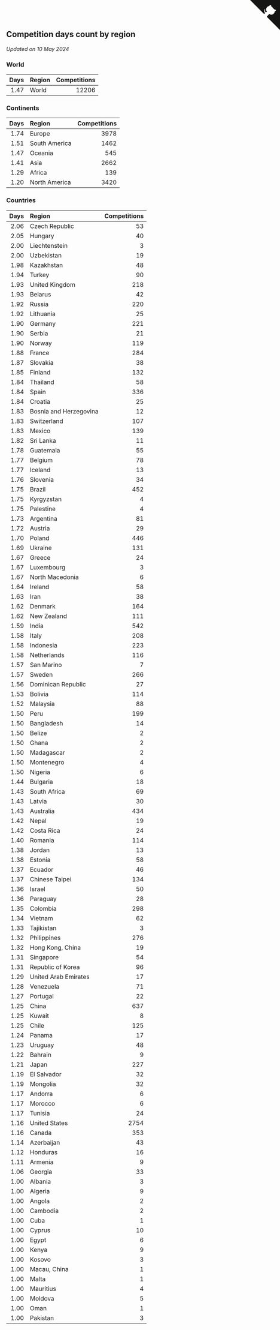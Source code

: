 ## Competition days count by region

*Updated on 10 May 2024*


### World

| Days | Region | Competitions |
| ---: | :--- | ---: |
| 1.47 | World | 12206 |

### Continents

| Days | Region | Competitions |
| ---: | :--- | ---: |
| 1.74 | Europe | 3978 |
| 1.51 | South America | 1462 |
| 1.47 | Oceania | 545 |
| 1.41 | Asia | 2662 |
| 1.29 | Africa | 139 |
| 1.20 | North America | 3420 |

### Countries

| Days | Region | Competitions |
| ---: | :--- | ---: |
| 2.06 | Czech Republic | 53 |
| 2.05 | Hungary | 40 |
| 2.00 | Liechtenstein | 3 |
| 2.00 | Uzbekistan | 19 |
| 1.98 | Kazakhstan | 48 |
| 1.94 | Turkey | 90 |
| 1.93 | United Kingdom | 218 |
| 1.93 | Belarus | 42 |
| 1.92 | Russia | 220 |
| 1.92 | Lithuania | 25 |
| 1.90 | Germany | 221 |
| 1.90 | Serbia | 21 |
| 1.90 | Norway | 119 |
| 1.88 | France | 284 |
| 1.87 | Slovakia | 38 |
| 1.85 | Finland | 132 |
| 1.84 | Thailand | 58 |
| 1.84 | Spain | 336 |
| 1.84 | Croatia | 25 |
| 1.83 | Bosnia and Herzegovina | 12 |
| 1.83 | Switzerland | 107 |
| 1.83 | Mexico | 139 |
| 1.82 | Sri Lanka | 11 |
| 1.78 | Guatemala | 55 |
| 1.77 | Belgium | 78 |
| 1.77 | Iceland | 13 |
| 1.76 | Slovenia | 34 |
| 1.75 | Brazil | 452 |
| 1.75 | Kyrgyzstan | 4 |
| 1.75 | Palestine | 4 |
| 1.73 | Argentina | 81 |
| 1.72 | Austria | 29 |
| 1.70 | Poland | 446 |
| 1.69 | Ukraine | 131 |
| 1.67 | Greece | 24 |
| 1.67 | Luxembourg | 3 |
| 1.67 | North Macedonia | 6 |
| 1.64 | Ireland | 58 |
| 1.63 | Iran | 38 |
| 1.62 | Denmark | 164 |
| 1.62 | New Zealand | 111 |
| 1.59 | India | 542 |
| 1.58 | Italy | 208 |
| 1.58 | Indonesia | 223 |
| 1.58 | Netherlands | 116 |
| 1.57 | San Marino | 7 |
| 1.57 | Sweden | 266 |
| 1.56 | Dominican Republic | 27 |
| 1.53 | Bolivia | 114 |
| 1.52 | Malaysia | 88 |
| 1.50 | Peru | 199 |
| 1.50 | Bangladesh | 14 |
| 1.50 | Belize | 2 |
| 1.50 | Ghana | 2 |
| 1.50 | Madagascar | 2 |
| 1.50 | Montenegro | 4 |
| 1.50 | Nigeria | 6 |
| 1.44 | Bulgaria | 18 |
| 1.43 | South Africa | 69 |
| 1.43 | Latvia | 30 |
| 1.43 | Australia | 434 |
| 1.42 | Nepal | 19 |
| 1.42 | Costa Rica | 24 |
| 1.40 | Romania | 114 |
| 1.38 | Jordan | 13 |
| 1.38 | Estonia | 58 |
| 1.37 | Ecuador | 46 |
| 1.37 | Chinese Taipei | 134 |
| 1.36 | Israel | 50 |
| 1.36 | Paraguay | 28 |
| 1.35 | Colombia | 298 |
| 1.34 | Vietnam | 62 |
| 1.33 | Tajikistan | 3 |
| 1.32 | Philippines | 276 |
| 1.32 | Hong Kong, China | 19 |
| 1.31 | Singapore | 54 |
| 1.31 | Republic of Korea | 96 |
| 1.29 | United Arab Emirates | 17 |
| 1.28 | Venezuela | 71 |
| 1.27 | Portugal | 22 |
| 1.25 | China | 637 |
| 1.25 | Kuwait | 8 |
| 1.25 | Chile | 125 |
| 1.24 | Panama | 17 |
| 1.23 | Uruguay | 48 |
| 1.22 | Bahrain | 9 |
| 1.21 | Japan | 227 |
| 1.19 | El Salvador | 32 |
| 1.19 | Mongolia | 32 |
| 1.17 | Andorra | 6 |
| 1.17 | Morocco | 6 |
| 1.17 | Tunisia | 24 |
| 1.16 | United States | 2754 |
| 1.16 | Canada | 353 |
| 1.14 | Azerbaijan | 43 |
| 1.12 | Honduras | 16 |
| 1.11 | Armenia | 9 |
| 1.06 | Georgia | 33 |
| 1.00 | Albania | 3 |
| 1.00 | Algeria | 9 |
| 1.00 | Angola | 2 |
| 1.00 | Cambodia | 2 |
| 1.00 | Cuba | 1 |
| 1.00 | Cyprus | 10 |
| 1.00 | Egypt | 6 |
| 1.00 | Kenya | 9 |
| 1.00 | Kosovo | 3 |
| 1.00 | Macau, China | 1 |
| 1.00 | Malta | 1 |
| 1.00 | Mauritius | 4 |
| 1.00 | Moldova | 5 |
| 1.00 | Oman | 1 |
| 1.00 | Pakistan | 3 |


<a href="https://github.com/jonatanklosko/wca_statistics" class="github-corner" aria-label="View source on Github"><svg width="80" height="80" viewBox="0 0 250 250" style="fill:#151513; color:#fff; position: absolute; top: 0; border: 0; right: 0;" aria-hidden="true"><path d="M0,0 L115,115 L130,115 L142,142 L250,250 L250,0 Z"></path><path d="M128.3,109.0 C113.8,99.7 119.0,89.6 119.0,89.6 C122.0,82.7 120.5,78.6 120.5,78.6 C119.2,72.0 123.4,76.3 123.4,76.3 C127.3,80.9 125.5,87.3 125.5,87.3 C122.9,97.6 130.6,101.9 134.4,103.2" fill="currentColor" style="transform-origin: 130px 106px;" class="octo-arm"></path><path d="M115.0,115.0 C114.9,115.1 118.7,116.5 119.8,115.4 L133.7,101.6 C136.9,99.2 139.9,98.4 142.2,98.6 C133.8,88.0 127.5,74.4 143.8,58.0 C148.5,53.4 154.0,51.2 159.7,51.0 C160.3,49.4 163.2,43.6 171.4,40.1 C171.4,40.1 176.1,42.5 178.8,56.2 C183.1,58.6 187.2,61.8 190.9,65.4 C194.5,69.0 197.7,73.2 200.1,77.6 C213.8,80.2 216.3,84.9 216.3,84.9 C212.7,93.1 206.9,96.0 205.4,96.6 C205.1,102.4 203.0,107.8 198.3,112.5 C181.9,128.9 168.3,122.5 157.7,114.1 C157.9,116.9 156.7,120.9 152.7,124.9 L141.0,136.5 C139.8,137.7 141.6,141.9 141.8,141.8 Z" fill="currentColor" class="octo-body"></path></svg></a><style>.github-corner:hover .octo-arm{animation:octocat-wave 560ms ease-in-out}@keyframes octocat-wave{0%,100%{transform:rotate(0)}20%,60%{transform:rotate(-25deg)}40%,80%{transform:rotate(10deg)}}@media (max-width:500px){.github-corner:hover .octo-arm{animation:none}.github-corner .octo-arm{animation:octocat-wave 560ms ease-in-out}}</style>
